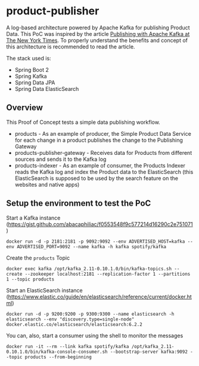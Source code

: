 # product-publisher

A log-based architecture powered by Apache Kafka for publishing Product Data. This PoC was inspired by the article [Publishing with Apache Kafka at The New York Times](https://www.confluent.io/blog/publishing-apache-kafka-new-york-times/). To properly understand the benefits and concept of this architecture is recommended to read the article.

The stack used is:

* Spring Boot 2
* Spring Kafka 
* Spring Data JPA
* Spring Data ElasticSearch

## Overview

This Proof of Concept tests a simple data publishing workflow.

* products - As an example of producer, the Simple Product Data Service for each change in a product publishes the change to the Publishing Gateway
* products-publisher-gateway - Receives data for Products from different sources and sends it to the Kafka log
* products-indexer - As an example of consumer, the Products Indexer reads the Kafka log and index the Product data to the ElasticSearch (this ElasticSearch is supposed to be used by the search feature on the websites and native apps)

## Setup the environment to test the PoC

Start a Kafka instance (https://gist.github.com/abacaphiliac/f0553548f9c577214d16290c2e751071)
```shell
docker run -d -p 2181:2181 -p 9092:9092 --env ADVERTISED_HOST=kafka --env ADVERTISED_PORT=9092 --name kafka -h kafka spotify/kafka
```

Create the `products` Topic
```shell
docker exec kafka /opt/kafka_2.11-0.10.1.0/bin/kafka-topics.sh --create --zookeeper localhost:2181 --replication-factor 1 --partitions 1 --topic products
```

Start an ElasticSearch instance (https://www.elastic.co/guide/en/elasticsearch/reference/current/docker.html)
```shell
docker run -d -p 9200:9200 -p 9300:9300 --name elasticsearch -h elasticsearch --env "discovery.type=single-node" docker.elastic.co/elasticsearch/elasticsearch:6.2.2
```

You can, also, start a consumer using the shell to monitor the messages
```shell
docker run -it --rm --link kafka spotify/kafka /opt/kafka_2.11-0.10.1.0/bin/kafka-console-consumer.sh --bootstrap-server kafka:9092 --topic products --from-beginning
```
